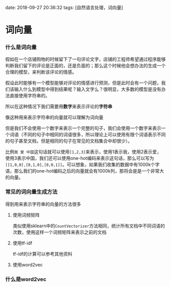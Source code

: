 date: 2018-09-27 20:36:32
tags: [自然语言处理，词向量]

# 词向量

### 什么是词向量
假如在一个店铺购物的时候留下了一句评论文字，店铺的工程师希望通过程序能够判断我们留下的评论是正面的，还是负面的；那么这个时候他会想办法的生成一个合理的模型，来判断该评论的情感。

假设此时能够有一个模型能够对评论的情感进行预测，但是此时会有一个问题，我们该输入什么到模型中得到结果呢？输入文字么？很明显，大多数的模型是没有办法直接使用字符串的。

所以在这种情况下我们需要用**数字**来表示评论的**字符串**

像这种用来表示字符串的向量就可以理解为词向量

但是我们不会使用一个数字来表示一个完整的句子，我们会使用一个数字来表示一个词语（不同的句子中相同的词语很多，所以理论上可以使用有限个词语表示不同的句子甚至文档，但是相同的句子在常见的文档集合中却很少）。

比例`我 爱 中国`这句话就可以使用`[1,2,3]`来表示，使用1表示我，使用2表示爱，使用3表示中国，我们还可以使用one-hot编码来表示这句话，那么可以写为`[[1,0,0],[0,1,0],[0,0,1]]`。可以想象，如果我们收集的数据中有1000k个字语，那么我们的one-hot编码之后的向量就会有1000k列，那将会是是一个非常大的向量。

### 常见的词向量生成方法
得到用来表示字符串的向量的方法很多
1. 使用词频矩阵
    
    类似使用sklearn中的`CountVectorizer`方法相同，统计所有文档中不同词语的次数，使用这样一个词频矩阵来表示之前的文档
    
2. 使用tf-idf
    
    tf-idf的计算可以参考其他资料
    
3. 使用word2vec


### 什么是word2vec
